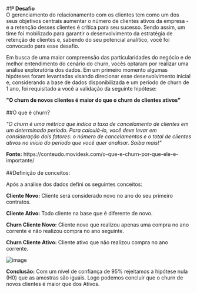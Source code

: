 #<b>1º Desafio</b> <br>
O gerenciamento do relacionamento com os clientes tem como um dos seus objetivos 
centrais aumentar o número de clientes ativos da empresa - e a retenção desses clientes é crítica 
para seu sucesso. Sendo assim, um time foi mobilizado para garantir o desenvolvimento da 
estratégia de retenção de clientes e, sabendo do seu potencial analítico, você foi convocado para 
esse desafio. 
<p>Em busca de uma maior compreensão das particularidades do negócio e de melhor 
entendimento do cenário do churn, vocês optaram por realizar uma análise exploratória dos 
dados. Em um primeiro momento algumas hipóteses foram levantadas visando direcionar esse 
desenvolvimento inicial e, considerando a base de dados disponibilizada e um período de churn
de 1 ano, foi requisitado a você a validação da seguinte hipótese: 
<p><b>"O churn de novos clientes é maior do que o churn de clientes ativos”</b>
 <br><br>
 ##O que é churn?
<p><i>"O churn é uma métrica que indica a taxa de cancelamento de clientes em um determinado período. Para calculá-lo, você deve levar em consideração dois fatores: o número de cancelamentos e o total de clientes ativos no início do período que você quer analisar. Saiba mais!"</i>
<p><b>Fonte:</b> https://conteudo.movidesk.com/o-que-e-churn-por-que-ele-e-importante/
<br><br>
 ##Definição de conceitos:

Após a análise dos dados defini os seguintes conceitos:

<b>Cliente Novo:</b> Cliente será considerado novo no ano do seu primeiro contratos.

<b>Cliente Ativo:</b> Todo cliente na base que é diferente de novo.

<b>Churn Cliente Novo:</b> Cliente novo que realizou apenas uma compra no ano corrente e não realizou compra no ano seguinte.

<b>Churn Cliente Ativo:</b> Cliente ativo que não realizou compra no ano corrente.
  
![image](https://user-images.githubusercontent.com/54825092/122709089-f32e6080-d233-11eb-9e8e-adebbfdda041.png)
  
<b>Conclusão:</b> Com um nível de confiança de 95% rejeitamos a hipótese nula (H0) que as amostras são iguais. Logo podemos concluir que o churn de novos clientes é maior que dos Ativos.
